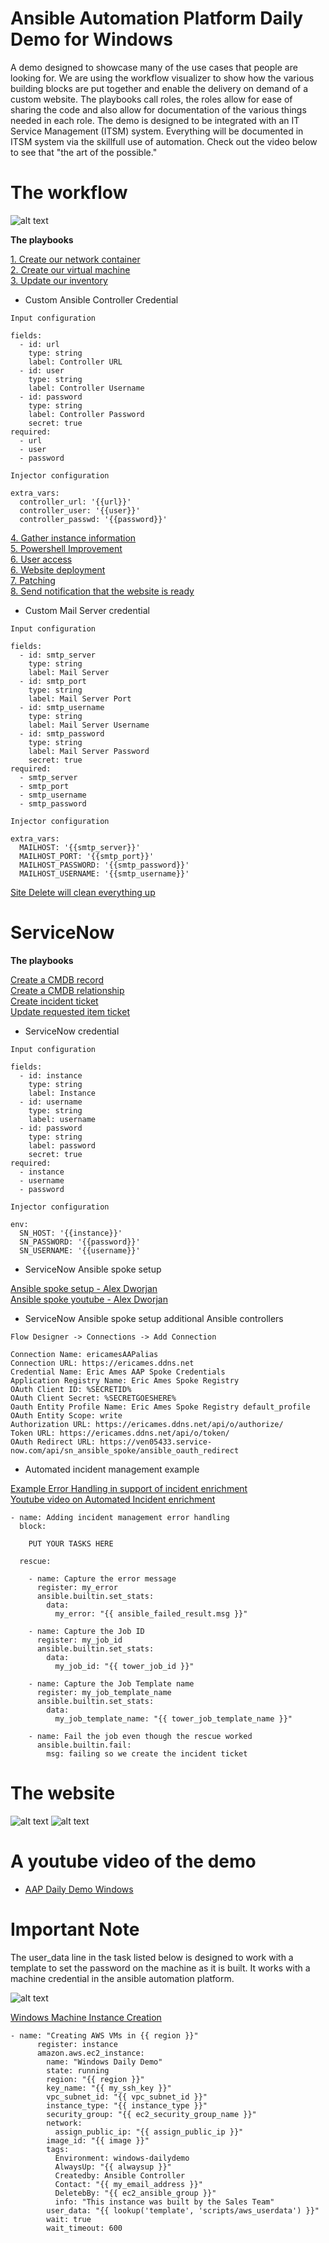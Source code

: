 Ansible Automation Platform Daily Demo for Windows
=========
A demo designed to showcase many of the use cases that people are looking for.  We are using the workflow visualizer to show how the various building blocks are put together and enable the delivery on demand of a custom website.  The playbooks call roles, the roles allow for ease of sharing the code and also allow for documentation of the various things needed in each role. The demo is designed to be integrated with an IT Service Management (ITSM) system.  Everything will be documented in ITSM system via the skillfull use of automation.  Check out the video below to see that "the art of the possible."

# The workflow

![alt text](https://github.com/ericcames/aap.dailydemo.windows/blob/main/images/windowsworkflow.png "Windows workflow")

**The playbooks**

[1. Create our network container](https://github.com/ericcames/aap.dailydemo.windows/blob/main/playbooks/create_vpc_01.yml "create_vpc_01.yml") <br>
[2. Create our virtual machine](https://github.com/ericcames/aap.dailydemo.windows/blob/main/playbooks/create_instance_02.yml "create_instance_02.yml")<br>
[3. Update our inventory](https://github.com/ericcames/aap.dailydemo.windows/blob/main/playbooks/add_inventory_03.yml "add_inventory_03.yml")<br>
- Custom Ansible Controller Credential
```
Input configuration

fields:
  - id: url
    type: string
    label: Controller URL
  - id: user
    type: string
    label: Controller Username
  - id: password
    type: string
    label: Controller Password
    secret: true
required:
  - url
  - user
  - password
```
```
Injector configuration

extra_vars:
  controller_url: '{{url}}'
  controller_user: '{{user}}'
  controller_passwd: '{{password}}'
```
[4. Gather instance information](https://github.com/ericcames/aap.dailydemo.windows/blob/main/playbooks/get_instance_info_04.yml "get_instance_info_04.yml")<br>
[5. Powershell Improvement](https://github.com/ericcames/aap.dailydemo.windows/blob/main/playbooks/powershell_improve_05.yml "powershell_improve_05.yml")<br>
[6. User access](https://github.com/ericcames/aap.dailydemo.windows/blob/main/playbooks/windows_account_create_06.yml "windows_account_create_06.yml")<br>
[6. Website deployment](https://github.com/ericcames/aap.dailydemo.windows/blob/main/playbooks/website_setup_06.yml "website_setup_06.yml")<br>
[7. Patching](https://github.com/ericcames/aap.dailydemo.windows/blob/main/playbooks/provision_user_access_07.yml "windows_patching_07.yml")<br>
[8. Send notification that the website is ready](https://github.com/ericcames/aap.dailydemo.windows/blob/main/playbooks/sendmail_10.yml "sendmail_10.yml")<br>
- Custom Mail Server credential
```
Input configuration

fields:
  - id: smtp_server
    type: string
    label: Mail Server
  - id: smtp_port
    type: string
    label: Mail Server Port
  - id: smtp_username
    type: string
    label: Mail Server Username
  - id: smtp_password
    type: string
    label: Mail Server Password
    secret: true
required:
  - smtp_server
  - smtp_port
  - smtp_username
  - smtp_password
```
```
Injector configuration

extra_vars:
  MAILHOST: '{{smtp_server}}'
  MAILHOST_PORT: '{{smtp_port}}'
  MAILHOST_PASSWORD: '{{smtp_password}}'
  MAILHOST_USERNAME: '{{smtp_username}}'
```
[Site Delete will clean everything up](https://github.com/ericcames/aap.dailydemo.windows/blob/main/playbooks/site_delete.yml "site_delete.yml")<br>

ServiceNow
========

**The playbooks**

[Create a CMDB record](https://github.com/ericcames/aap.dailydemo.windows/blob/main/playbooks/servicenow/create_ci.yml "create_ci.yml") <br>
[Create a CMDB relationship](https://github.com/ericcames/aap.dailydemo.windows/blob/main/playbooks/servicenow/create_cmdb_relationship.yml "create_cmdb_relationship.yml") <br>
[Create incident ticket](https://github.com/ericcames/aap.dailydemo.windows/blob/main/playbooks/servicenow/incident_create.yml "incident_create.yml") <br>
[Update requested item ticket](https://github.com/ericcames/aap.dailydemo.windows/blob/main/playbooks/servicenow/update_sn_req_itm.yml "update_sn_req_itm.yml") <br>

- ServiceNow credential
```
Input configuration

fields:
  - id: instance
    type: string
    label: Instance
  - id: username
    type: string
    label: username
  - id: password
    type: string
    label: password
    secret: true
required:
  - instance
  - username
  - password
```
```
Injector configuration

env:
  SN_HOST: '{{instance}}'
  SN_PASSWORD: '{{password}}'
  SN_USERNAME: '{{username}}'
```
- ServiceNow Ansible spoke setup

[Ansible spoke setup - Alex Dworjan](https://github.com/shadowman-lab/Ansible-SNOW/tree/master/SNOWSetup#servicenowaap-integration-instructions-using-ansible-spoke "Ansible spoke setup - Alex") <br>
[Ansible spoke youtube - Alex Dworjan](https://www.youtube.com/watch?v=DmPXiRHjgRY "Ansible spoke youtube - Alex Dworjan") <br>

- ServiceNow Ansible spoke setup additional Ansible controllers
```
Flow Designer -> Connections -> Add Connection

Connection Name: ericamesAAPalias
Connection URL: https://ericames.ddns.net
Credential Name: Eric Ames AAP Spoke Credentials
Application Registry Name: Eric Ames Spoke Registry
OAuth Client ID: %SECRETID%
OAuth Client Secret: %SECRETGOESHERE%
Oauth Entity Profile Name: Eric Ames Spoke Registry default_profile
OAuth Entity Scope: write
Authorization URL: https://ericames.ddns.net/api/o/authorize/
Token URL: https://ericames.ddns.net/api/o/token/
OAuth Redirect URL: https://ven05433.service-now.com/api/sn_ansible_spoke/ansible_oauth_redirect

```
- Automated incident management example

[Example Error Handling in support of incident enrichment](https://github.com/ericcames/aap.dailydemo.windows/blob/main/roles/instance_create_aws/tasks/main.yml "Example Error Handling") <br>
[Youtube video on Automated Incident enrichment](https://youtu.be/ieO-cbzNqjU?si=z28o3rpAgLTDqdnB "Youtube video on Automated Incident enrichment") <br>



```
- name: Adding incident management error handling
  block:

    PUT YOUR TASKS HERE

  rescue:

    - name: Capture the error message
      register: my_error
      ansible.builtin.set_stats:
        data:
          my_error: "{{ ansible_failed_result.msg }}"

    - name: Capture the Job ID
      register: my_job_id
      ansible.builtin.set_stats:
        data:
          my_job_id: "{{ tower_job_id }}"

    - name: Capture the Job Template name
      register: my_job_template_name
      ansible.builtin.set_stats:
        data:
          my_job_template_name: "{{ tower_job_template_name }}"

    - name: Fail the job even though the rescue worked
      ansible.builtin.fail:
        msg: failing so we create the incident ticket
```
# The website

![alt text](https://github.com/ericcames/aap.dailydemo.windows/blob/main/images/windowsweb1.png "Webtop")
![alt text](https://github.com/ericcames/aap.dailydemo.windows/blob/main/images/windowsweb2.png "Webbottom")

# A youtube video of the demo

- [AAP Daily Demo Windows](https://youtu.be/RNwel6BeCVI?si=ruIwcDFp6dyyAkjO "AAP Daily Demo Windows")

# Important Note
The user_data line in the task listed below is designed to work with a template to set the password on the machine as it is built.  It works with a machine credential in the ansible automation platform.

![alt text](https://github.com/ericcames/aap.dailydemo.windows/blob/main/images/windowsmachinecred.png "Windows Machine Credential")

[Windows Machine Instance Creation](https://github.com/ericcames/aap.dailydemo.windows/blob/main/roles/instance_create_aws/tasks/main.yml "Windows Machine Instance Creation")<br>
```
- name: "Creating AWS VMs in {{ region }}"
      register: instance
      amazon.aws.ec2_instance:
        name: "Windows Daily Demo"
        state: running
        region: "{{ region }}"
        key_name: "{{ my_ssh_key }}"
        vpc_subnet_id: "{{ vpc_subnet_id }}"
        instance_type: "{{ instance_type }}"
        security_group: "{{ ec2_security_group_name }}"
        network:
          assign_public_ip: "{{ assign_public_ip }}"
        image_id: "{{ image }}"
        tags:
          Environment: windows-dailydemo
          AlwaysUp: "{{ alwaysup }}"
          Createdby: Ansible Controller
          Contact: "{{ my_email_address }}"
          DeletebBy: "{{ ec2_ansible_group }}"
          info: "This instance was built by the Sales Team"
        user_data: "{{ lookup('template', 'scripts/aws_userdata') }}"
        wait: true
        wait_timeout: 600
```
